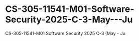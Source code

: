 # CS-305-11541-M01-Software-Security-2025-C-3-May---Ju
CS-305-11541-M01 Software Security 2025 C-3 (May - Ju
